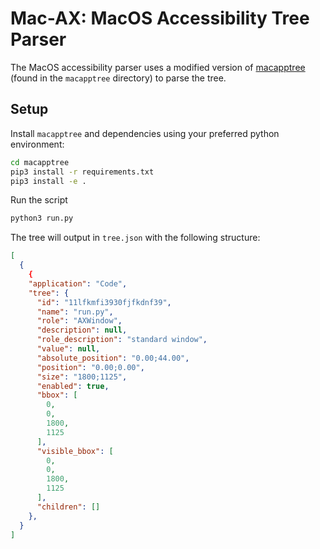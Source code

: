 # Mac-AX: MacOS Accessibility Tree Parser

The MacOS accessibility parser uses a modified version of [macapptree](https://github.com/MacPaw/macapptree) (found in the `macapptree` directory) to parse the tree.

## Setup

Install `macapptree` and dependencies using your preferred python environment:

```bash
cd macapptree
pip3 install -r requirements.txt
pip3 install -e .
```

Run the script

```bash
python3 run.py
```

The tree will output in `tree.json` with the following structure:

```json
[
  {
    {
    "application": "Code",
    "tree": {
      "id": "11lfkmfi3930fjfkdnf39",
      "name": "run.py",
      "role": "AXWindow",
      "description": null,
      "role_description": "standard window",
      "value": null,
      "absolute_position": "0.00;44.00",
      "position": "0.00;0.00",
      "size": "1800;1125",
      "enabled": true,
      "bbox": [
        0,
        0,
        1800,
        1125
      ],
      "visible_bbox": [
        0,
        0,
        1800,
        1125
      ],
      "children": []
    },
  }
]
```
